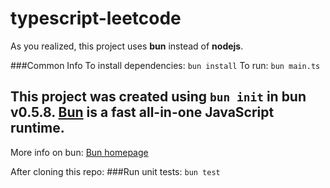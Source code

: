 # typescript-leetcode
As you realized, this project uses **bun** instead of **nodejs**.

###Common Info
To install dependencies:
```bun install```
To run:
```bun main.ts```

This project was created using `bun init` in bun v0.5.8. [Bun](https://bun.sh) is a fast all-in-one JavaScript runtime.
---
More info on bun: [Bun homepage](https://bun.sh)

After cloning this repo:
###Run unit tests:
```bun test```
